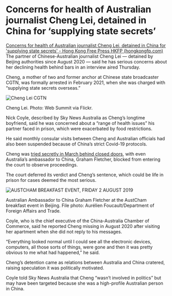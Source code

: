 # Concerns for health of Australian journalist Cheng Lei, detained in China for ‘supplying state secrets’
[Concerns for health of Australian journalist Cheng Lei, detained in China for 'supplying state secrets' - Hong Kong Free Press HKFP (hongkongfp.com)](https://hongkongfp.com/2022/06/02/concerns-for-health-of-australian-journalist-cheng-lei-detained-in-china-for-supplying-state-secrets/)
The partner of Chinese-Australian journalist Cheng Lei — detained by Beijing authorities since August 2020 — said he has serious concerns about her declining health behind bars in an interview aired Thursday.

Cheng, a mother of two and former anchor at Chinese state broadcaster CGTN, was formally arrested in February 2021, when she was charged with “supplying state secrets overseas.”


![Cheng Lei CGTN](https://hongkongfp.com/wp-content/uploads/2021/02/1280px-2019_-_Centre_Stage_-_Day_2_VJR21709_49024407786-1050x700.jpg)

Cheng Lei. Photo: Web Summit via Flickr.

Nick Coyle, described by Sky News Australia as Cheng’s longtime boyfriend, said he was concerned about a “range of health issues” his partner faced in prison, which were exacerbated by food restrictions.

He said monthly consular visits between Cheng and Australian officials had also been suspended because of China’s strict Covid-19 protocols.

Cheng was [tried secretly in March behind closed doors](https://hongkongfp.com/2022/03/31/australian-cgtn-journalist-cheng-lei-faces-china-closed-door-trial-on-state-secrets-charges/), with even Australia’s ambassador to China, Graham Fletcher, blocked from entering the court to observe proceedings.

The court deferred its verdict and Cheng’s sentence, which could be life in prison for cases deemed the most serious.


![AUSTCHAM BREAKFAST EVENT, FRIDAY 2 AUGUST 2019](https://hongkongfp.com/wp-content/uploads/2022/06/48492624807_50de7bd130_o-Copy-1050x700.jpg)

Australian Ambassador to China Graham Fletcher at the AustCham breakfast event in Beijing. File photo: Aurélien Foucault/Department of Foreign Affairs and Trade.

Coyle, who is the chief executive of the China-Australia Chamber of Commerce, said he reported Cheng missing in August 2020 after visiting her apartment when she did not reply to his messages. 

“Everything looked normal until I could see all the electronic devices, computers, all those sorts of things, were gone and then it was pretty obvious to me what had happened,” he said.

Cheng’s detention came as relations between Australia and China cratered, raising speculation it was politically motivated.

Coyle told Sky News Australia that Cheng “wasn’t involved in politics” but may have been targeted because she was a high-profile Australian person in China.